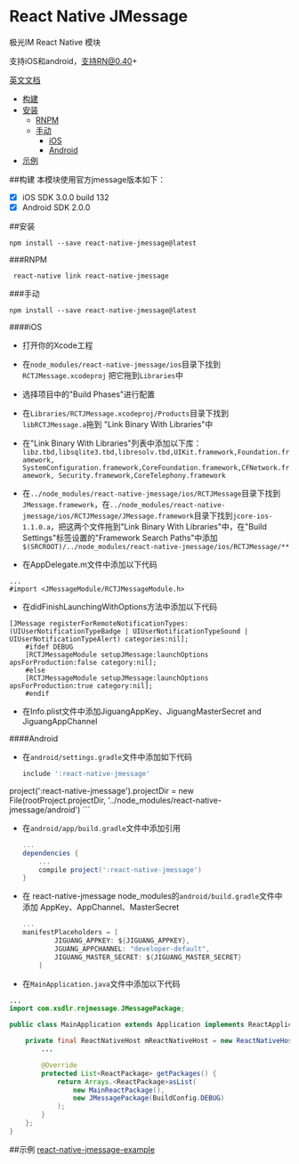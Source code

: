# React Native JMessage

极光IM React Native 模块

支持iOS和android，支持RN@0.40+

[英文文档](https://github.com/xsdlr/react-native-jmessage/blob/master/README_EN.md)

* [构建](#构建)
* [安装](#安装)
  * [RNPM](#rnpm)
  * [手动](#手动)
    * [iOS](#ios)
    * [Android](#android)
* [示例](#示例)

##构建
本模块使用官方jmessage版本如下：

- [x] iOS SDK 3.0.0 build 132
- [x] Android SDK 2.0.0

##安装
```shell
npm install --save react-native-jmessage@latest
```
###RNPM
```
 react-native link react-native-jmessage
```
###手动
```shell
npm install --save react-native-jmessage@latest
```
####iOS

* 打开你的Xcode工程

* 在`node_modules/react-native-jmessage/ios`目录下找到`RCTJMessage.xcodeproj` 把它拖到`Libraries`中

* 选择项目中的"Build Phases"进行配置

* 在`Libraries/RCTJMessage.xcodeproj/Products`目录下找到`libRCTJMessage.a`拖到 "Link Binary With Libraries"中

* 在"Link Binary With Libraries"列表中添加以下库：
`libz.tbd,libsqlite3.tbd,libresolv.tbd,UIKit.framework,Foundation.framework,
SystemConfiguration.framework,CoreFoundation.framework,CFNetwork.framework,
Security.framework,CoreTelephony.framework`

* 在`../node_modules/react-native-jmessage/ios/RCTJMessage`目录下找到`JMessage.framework`，在`../node_modules/react-native-jmessage/ios/RCTJMessage/JMessage.framework`目录下找到`jcore-ios-1.1.0.a`，把这两个文件拖到"Link Binary With Libraries"中，在"Build Settings"标签设置的"Framework Search Paths"中添加`$(SRCROOT)/../node_modules/react-native-jmessage/ios/RCTJMessage/**`

* 在AppDelegate.m文件中添加以下代码 
```objectiv-c
...
#import <JMessageModule/RCTJMessageModule.h>
```

* 在didFinishLaunchingWithOptions方法中添加以下代码
```objectiv-c
[JMessage registerForRemoteNotificationTypes:(UIUserNotificationTypeBadge | UIUserNotificationTypeSound | UIUserNotificationTypeAlert) categories:nil];
	#ifdef DEBUG
	[RCTJMessageModule setupJMessage:launchOptions apsForProduction:false category:nil];
	#else
	[RCTJMessageModule setupJMessage:launchOptions apsForProduction:true category:nil];
	#endif
```

* 在Info.plist文件中添加JiguangAppKey、JiguangMasterSecret and JiguangAppChannel

####Android

* 在`android/settings.gradle`文件中添加如下代码

    ```gradle
    include ':react-native-jmessage'
project(':react-native-jmessage').projectDir = new File(rootProject.projectDir, '../node_modules/react-native-jmessage/android')
    ```

* 在`android/app/build.gradle`文件中添加引用

    ```gradle
    ...
    dependencies {
        ...
        compile project(':react-native-jmessage')
    }
    ```
* 在 react-native-jmessage node_modules的`android/build.gradle`文件中添加 AppKey、AppChannel、MasterSecret

    ```gradle
    ...
  manifestPlaceholders = [
            JIGUANG_APPKEY: ${JIGUANG_APPKEY},
            JGUANG_APPCHANNEL: "developer-default",
            JIGUANG_MASTER_SECRET: ${JIGUANG_MASTER_SECRET}
        ]
    ```
* 在`MainApplication.java`文件中添加以下代码

```java
...
import com.xsdlr.rnjmessage.JMessagePackage;

public class MainApplication extends Application implements ReactApplication {

    private final ReactNativeHost mReactNativeHost = new ReactNativeHost(this) {
        ...

        @Override
        protected List<ReactPackage> getPackages() {
            return Arrays.<ReactPackage>asList(
                new MainReactPackage(),
                new JMessagePackage(BuildConfig.DEBUG)
            );
        }
    };
}
```
##示例
[react-native-jmessage-example](https://github.com/xsdlr/react-native-jmessage-example)


